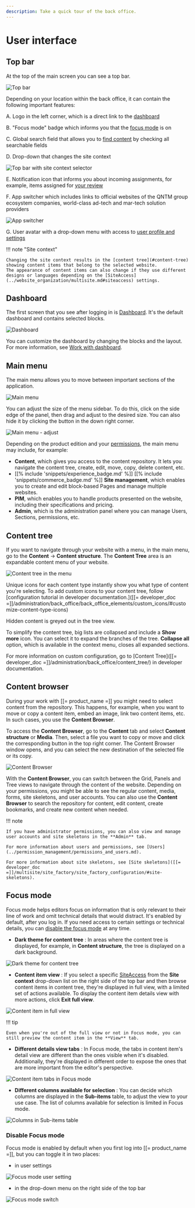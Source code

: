 ```yaml
---
description: Take a quick tour of the back office.
---
```


# User interface

## Top bar

At the top of the main screen you can see a top bar.

![Top bar](img/top_bar_all.png "Top bar")

Depending on your location within the back office, it can contain the following important features:

A\. Logo in the left corner, which is a direct link to the [dashboard](#dashboard)

B\. "Focus mode" badge which informs you that the [focus mode](#focus-mode) is on

C\. Global search field that allows you to [find content](../search/search_for_content.md) by checking all searchable fields

D\. Drop-down that changes the site context

![Top bar with site context selector](img/top_bar.png "Top bar with site context selector")

E\. Notification icon that informs you about incoming assignments, for example, items assigned for [your review](../content_management/workflow_management/editorial_workflow.md#review-queue)

F\. App switcher which includes links to official websites of the QNTM group ecosystem companies, world-class ad-tech and mar-tech solution providers

![App switcher](img/app_switcher.png "App switcher")

G\. User avatar with a drop-down menu with access to [user profile and settings](get_started.md#view-and-edit-user-profile)

!!! note "Site context"

    Changing the site context results in the [content tree](#content-tree) showing content items that belong to the selected website.
    The appearance of content items can also change if they use different designs or languages depending on the [SiteAccess](../website_organization/multisite.md#siteaccess) settings.

## Dashboard

The first screen that you see after logging in is [Dashboard](dashboard.md).
It's the default dashboard and contains selected blocks.

![Dashboard](dashboard.png "Dashboard")

You can customize the dashboard by changing the blocks and the layout.
For more information, see [Work with dashboard](work_with_dashboard.md).

## Main menu

The main menu allows you to move between important sections of the application.

![Main menu](img/side_menu.png "Main menu")

You can adjust the size of the menu sidebar. To do this, click on the side edge of the panel, then drag and adjust to the desired size.
You can also hide it by clicking the button in the down right corner.

![Main menu - adjust](img/menu_adjust.png "Adjust main menu or hide it")

Depending on the product edition and your [permissions](../permission_management/permission_system.md), the main menu may include, for example:

- **Content**, which gives you access to the content repository.
It lets you navigate the content tree, create, edit, move, copy, delete content, etc.
- [[% include 'snippets/experience_badge.md' %]] [[% include 'snippets/commerce_badge.md' %]] **Site management**, which enables you to create and edit block-based Pages and manage multiple websites.
- **PIM**, which enables you to handle products presented on the website, including their specifications and pricing.
- **Admin**, which is the administration panel where you can manage Users, Sections, permissions, etc.

## Content tree

If you want to navigate through your website with a menu, in the main menu, go to the **Content** -> **Content structure**.
The **Content Tree** area is an expandable content menu of your website.

![Content tree in the menu](img/left_menu_tree.png "Content tree in the menu")

Unique icons for each content type instantly show you what type of content you're selecting. To add custom icons to your content tree, follow [configuration tutorial in developer documentation.]([[= developer_doc =]]/administration/back_office/back_office_elements/custom_icons/#customize-content-type-icons)

Hidden content is greyed out in the tree view.

To simplify the content tree, big lists are collapsed and include a **Show more** icon.
You can select it to expand the branches of the tree.
**Collapse all** option, which is available in the context menu, closes all expanded sections.

For more information on custom configuration, go to [Content Tree]([[= developer_doc =]]/administration/back_office/content_tree/) in developer documentation.

## Content browser

During your work with [[= product_name =]] you might need to select content from the repository.
This happens, for example, when you want to move or copy a content item, embed an image, link two content items, etc.
In such cases, you use the **Content Browser**.

To access the **Content Browser**, go to the **Content** tab and select **Content structure** or **Media**.
Then, select a file you want to copy or move and click the corresponding button in the top right corner.
The Content Browser window opens, and you can select the new destination of the selected file or its copy.

![Content Browser](img/udw.png "Content Browser")

With the **Content Browser**, you can switch between the Grid, Panels and Tree views to navigate through the content of the website.
Depending on your permissions, you might be able to see the regular content, media, forms, site skeletons, and user accounts.
You can also use the **Content Browser** to search the repository for content, edit content, create bookmarks, and create new content when needed.

!!! note

    If you have administrator permissions, you can also view and manage user accounts and site skeletons in the **Admin** tab.

    For more information about users and permissions, see [Users](../permission_management/permissions_and_users.md).

    For more information about site skeletons, see [Site skeletons]([[= developer_doc =]]/multisite/site_factory/site_factory_configuration/#site-skeletons).

## Focus mode

Focus mode helps editors focus on information that is only relevant to their line of work and omit technical details that would distract.
It's enabled by default, after you log in.
If you need access to certain settings or technical details, you can [disable the focus mode](#disable-focus-mode) at any time.

- **Dark theme for content tree**
: In areas where the content tree is displayed, for example, in **Content structure**, the tree is displayed on a dark background.

![Dark theme for content tree](img/FM_dark_content_tree.png "Dark theme for content tree")

- **Content item view**
: If you select a specific [SiteAccess](translate_content.md#siteaccess) from the **Site context** drop-down list on the right side of the top bar and then browse content items in content tree, they're displayed in full view, with a limited set of actions available.
To display the content item details view with more actions, click **Exit full view**.

![Content item in full view](img/FM_content_item_full_view.png "Content item in full view")

!!! tip

    Even when you're out of the full view or not in Focus mode, you can still preview the content item in the **View** tab.

- **Different details view tabs**
: In Focus mode, the tabs in content item's detail view are different than the ones visible when it's disabled.
Additionally, they're displayed in different order to expose the ones that are more important from the editor's perspective.

![Content item tabs in Focus mode](img/FM_less_ci_tabs.png "Content item tabs in Focus mode")

- **Different columns available for selection**
: You can decide which columns are displayed in the **Sub-items** table, to adjust the view to your use case.
The list of columns available for selection is limited in Focus mode.

![Columns in Sub-items table](img/FM_subitems_column_list.png "Columns in Sub-items table")

### Disable Focus mode

Focus mode is enabled by default when you first log into [[= product_name =]], but you can toggle it in two places:

- in user settings

![Focus mode user setting](img/FM_user_settings.png "Focus mode user setting")

- in the drop-down menu on the right side of the top bar

![Focus mode switch](img/FM_switch.png "Focus mode switch")
